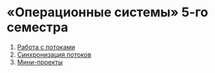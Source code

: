 # «Операционные системы» 5-го семестра

1. [Работа с потоками](threads)
2. [Синхронизация потоков](synchronization)
3. [Мини-проекты](https://github.com/llirik42/Caching-HTTP-Proxy)

